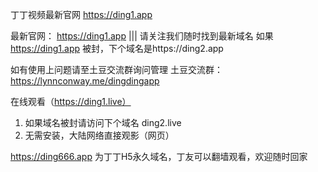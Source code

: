 丁丁视频最新官网 https://ding1.app


最新官网： https://ding1.app ||| 请关注我们随时找到最新域名
如果 https://ding1.app 被封，下个域名是https://ding2.app


如有使用上问题请至土豆交流群询问管理
土豆交流群： https://lynnconway.me/dingdingapp

在线观看（https://ding1.live）

1. 如果域名被封请访问下个域名 ding2.live
2. 无需安装，大陆网络直接观影（网页）

https://ding666.app 为丁丁H5永久域名，丁友可以翻墙观看，欢迎随时回家
